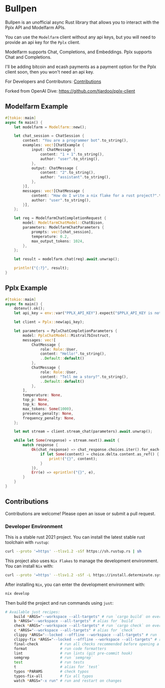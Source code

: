 # Bullpen

Bullpen is an unofficial async Rust library that allows you to interact with the Pplx API and Modelfarm APIs.

You can use the `Modelfarm` client without any api keys, but you will need to provide an api key for the `Pplx` client.

Modelfarm supports Chat, Completions, and Embeddings. Pplx supports Chat and Completions.

I'll be adding bitcoin and ecash payments as a payment option for the Pplx client soon, then you won't need an api key.

For Developers and Contributors: [Contributions](#contributions)

Forked from OpenAI Dive: https://github.com/tjardoo/pplx-client

## Modelfarm Example

```rust
#[tokio::main]
async fn main() {
    let modelfarm = Modelfarm::new();

    let chat_session = ChatSession {
        context: "You are a programmer bot".to_string(),
        examples: vec![ChatExample {
            input: ChatMessage {
                content: "1 + 1".to_string(),
                author: "user".to_string(),
            },
            output: ChatMessage {
                content: "2".to_string(),
                author: "assistant".to_string(),
            },
        }],
        messages: vec![ChatMessage {
            content: "How do I write a nix flake for a rust project?".to_string(),
            author: "user".to_string(),
        }],
    };

    let req = ModelfarmChatCompletionRequest {
        model: ModelfarmChatModel::ChatBison,
        parameters: ModelfarmChatParameters {
            prompts: vec![chat_session],
            temperature: 0.2,
            max_output_tokens: 1024,
        },
    };

    let result = modelfarm.chat(req).await.unwrap();

    println!("{:?}", result);
}
```

## Pplx Example

```rust
#[tokio::main]
async fn main() {
    dotenv().ok();
    let api_key = env::var("PPLX_API_KEY").expect("$PPLX_API_KEY is not set");

    let client = Pplx::new(api_key);

    let parameters = PplxChatCompletionParameters {
        model: PplxChatModel::Mistral7bInstruct,
        messages: vec![
            ChatMessage {
                role: Role::User,
                content: "Hello!".to_string(),
                ..Default::default()
            },
            ChatMessage {
                role: Role::User,
                content: "Tell me a story?".to_string(),
                ..Default::default()
            },
        ],
        temperature: None,
        top_p: None,
        top_k: None,
        max_tokens: Some(1000),
        presence_penalty: None,
        frequency_penalty: None,
    };

    let mut stream = client.stream_chat(parameters).await.unwrap();

    while let Some(response) = stream.next().await {
        match response {
            Ok(chat_response) => chat_response.choices.iter().for_each(|choice| {
                if let Some(content) = choice.delta.content.as_ref() {
                    print!("{}", content);
                }
            }),
            Err(e) => eprintln!("{}", e),
        }
    }
}
```

## Contributions

Contributions are welcome! Please open an issue or submit a pull request.

### Developer Environment

This is a stable rust 2021 project. You can install the latest stable rust toolchain with `rustup`:

```sh
curl --proto '=https' --tlsv1.2 -sSf https://sh.rustup.rs | sh
```

This project also uses `Nix Flakes` to manage the development environment. You can install `Nix` with:

```sh
curl --proto '=https' --tlsv1.2 -sSf -L https://install.determinate.systems/nix | sh -s -- install
```

After installing `Nix`, you can enter the development environment with:

```sh
nix develop
```

Then build the project and run commands using `just`:

```bash
# Available just recipes:
    build *ARGS="--workspace --all-targets" # run `cargo build` on everything
    b *ARGS="--workspace --all-targets" # alias for `build`
    check *ARGS="--workspace --all-targets" # run `cargo check` on everything
    c *ARGS="--workspace --all-targets" # alias for `check`
    clippy *ARGS="--locked --offline --workspace --all-targets" # run `cargo clippy` on everything
    clippy-fix *ARGS="--locked --offline --workspace --all-targets" # run `cargo clippy --fix` on everything
    final-check          # run all checks recommended before opening a PR
    format               # run code formatters
    lint                 # run lints (git pre-commit hook)
    semgrep              # run `semgrep`
    test                 # run tests
    t                    # alias for `test`
    typos *PARAMS        # check typos
    typos-fix-all        # fix all typos
    watch *ARGS="-x run" # run and restart on changes
```
